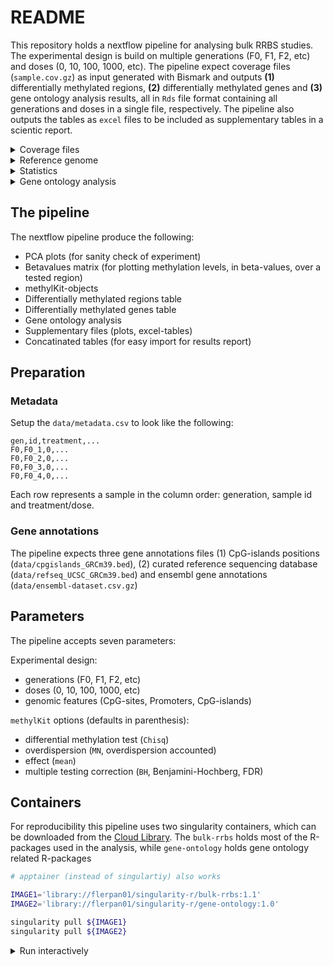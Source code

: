 # README

This repository holds a nextflow pipeline for analysing bulk RRBS studies. The experimental design is build on multiple generations (F0, F1, F2, etc) and doses (0, 10, 100, 1000, etc). The pipeline expect coverage files (`sample.cov.gz`) as input generated with Bismark and outputs **(1)** differentially methylated regions, **(2)** differentially methylated genes and **(3)** gene ontology analysis results, all in `Rds` file format containing all generations and doses in a single file, respectively. The pipeline also outputs the tables as `excel` files to be included as supplementary tables in a scientic report.

<details>
  <summary>Coverage files</summary>

To generate methylation coverage files from sequencing files refer to [nf-core/methylseq pipeline](https://nf-co.re/methylseq/latest/)

</details>

<details>
  <summary>Reference genome</summary>

This pipeline is per default setup for the [mouse genome (GRCm39)](https://www.ensembl.org/Mus_musculus/)

</details>

<details>
  <summary>Statistics</summary>

Differentially methylated regions are identified with the R-package [`methylKit`](https://bioconductor.org/packages/release/bioc/html/methylKit.html), using logistic regression test and with overdispertion correction and calulating the generic mean methylation between groups. `FDR < 0.01` was used for multiple testing correction (Benjamini-Hochberg qvalue).

</details> 

<details>
  <summary>Gene ontology analysis</summary>

To investigate if any biological functions, processes or pathways are enriched (over-represented) the _Over Representation Analysis (ORA)_ [Boyle et al., 2004](https://doi.org/10.1093/bioinformatics/bth456) method is used. ORA uses hypergeometric distribution and compares the differentially methylated genes with all genes in the dataset. The _p_-values are adjusted to _q_-values for multiple corretion (significance threshold `qvalue < 0.2`).

Enrichment is analysed in three databases; (1) Gene Ontology (**GO**), (2) Kyoto Encyclopedia of Genes and Genomes (**KEGG**), and **Reactome** pathways. GO and KEGG enrichment are tested with the R-package [`clusterProfiler`](https://bioconductor.org/packages/release/bioc/html/clusterProfiler.html), [Yu et al., 2012](https://doi.org/10.1089/omi.2011.0118), [Wu et al., 2021](https://doi.org/10.1016/j.xinn.2021.100141). The reactome pathways are tested with the R-package [`ReactomePA`](https://bioconductor.org/packages/release/bioc/html/ReactomePA.html), [Yu et al., 2016](https://doi.org/10.1039/C5MB00663E). 

</details>

## The pipeline

The nextflow pipeline produce the following:

+ PCA plots (for sanity check of experiment)
+ Betavalues matrix (for plotting methylation levels, in beta-values, over a tested region)
+ methylKit-objects
+ Differentially methylated regions table
+ Differentially methylated genes table
+ Gene ontology analysis
+ Supplementary files (plots, excel-tables)
+ Concatinated tables (for easy import for results report)

## Preparation

### Metadata

Setup the `data/metadata.csv` to look like the following:

```csv
gen,id,treatment,...
F0,F0_1,0,...
F0,F0_2,0,...
F0,F0_3,0,...
F0,F0_4,0,...
```

Each row represents a sample in the column order: generation, sample id and treatment/dose.

### Gene annotations

The pipeline expects three gene annotations files (1) CpG-islands positions (`data/cpgislands_GRCm39.bed`), (2) curated reference sequencing database (`data/refseq_UCSC_GRCm39.bed`) and ensembl gene annotations (`data/ensembl-dataset.csv.gz`)

## Parameters

The pipeline accepts seven parameters:

Experimental design:

+ generations (F0, F1, F2, etc)
+ doses (0, 10, 100, 1000, etc)
+ genomic features (CpG-sites, Promoters, CpG-islands)

`methylKit` options (defaults in parenthesis):

+ differential methylation test (`Chisq`)
+ overdispersion (`MN`, overdispersion accounted)
+ effect (`mean`)
+ multiple testing correction (`BH`, Benjamini-Hochberg, FDR)

## Containers

For reproducibility this pipeline uses two singularity containers, which can be downloaded from the [Cloud Library](https://cloud.sylabs.io/library). The `bulk-rrbs` holds most of the R-packages used in the analysis, while `gene-ontology` holds gene ontology related R-packages

```sh
# apptainer (instead of singulartiy) also works

IMAGE1='library://flerpan01/singularity-r/bulk-rrbs:1.1'
IMAGE2='library://flerpan01/singularity-r/gene-ontology:1.0'

singularity pull ${IMAGE1}
singularity pull ${IMAGE2}
```

<details>
  <summary>Run interactively</summary>

To run scripts manually with the containers use the `exec` flag or run the script interactively with `shell`.

```sh
# execute script
singularity exec ${IMAGE} <scriptfile>

# run script interactively
singularity shell ${IMAGE}
$ Rscript <scriptfile>
```

</details>